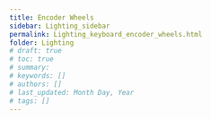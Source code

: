```yaml
---
title: Encoder Wheels
sidebar: Lighting_sidebar
permalink: Lighting_keyboard_encoder_wheels.html
folder: Lighting
# draft: true
# toc: true
# summary: 
# keywords: []
# authors: []
# last_updated: Month Day, Year
# tags: []
---
```

